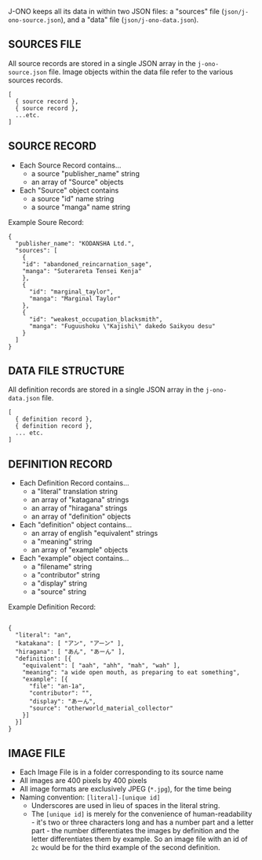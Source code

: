 J-ONO keeps all its data in within two JSON files: a "sources" file (`json/j-ono-source.json`), and a "data" file (`json/j-ono-data.json`).

## SOURCES FILE
All source records are stored in a single JSON array in the `j-ono-source.json` file.  Image objects within the data file refer to the various sources records.
```
[
  { source record },
  { source record },
  ...etc.
]
```

## SOURCE RECORD
* Each Source Record contains...
  * a source "publisher_name" string
  * an array of "Source" objects
* Each "Source" object contains
  * a source "id" name string
  * a source "manga" name string

Example Soure Record:
```
{
  "publisher_name": "KODANSHA Ltd.",
  "sources": [
    {
    "id": "abandoned_reincarnation_sage",
    "manga": "Suterareta Tensei Kenja"
    },
    {
      "id": "marginal_taylor",
      "manga": "Marginal Taylor"
    },
    {
      "id": "weakest_occupation_blacksmith",
      "manga": "Fuguushoku \"Kajishi\" dakedo Saikyou desu"
    }
  ]
}
```

## DATA FILE STRUCTURE
All definition records are stored in a single JSON array in the `j-ono-data.json` file.
```
[
  { definition record },
  { definition record },
  ... etc.
]
```

## DEFINITION RECORD
* Each Definition Record contains...
  * a "literal" translation string
  * an array of "katagana" strings
  * an array of "hiragana" strings
  * an array of "definition" objects
* Each "definition" object contains...
  * an array of english "equivalent" strings
  * a "meaning" string
  * an array of "example" objects
* Each "example" object contains...
  * a "filename" string
  * a "contributor" string
  * a "display" string
  * a "source" string

Example Definition Record:
```

{
  "literal": "an",
  "katakana": [ "アン", "アーン" ],
  "hiragana": [ "あん", "あーん" ],
  "definition": [{
    "equivalent": [ "aah", "ahh", "mah", "wah" ],
    "meaning": "a wide open mouth, as preparing to eat something",
    "example": [{
      "file": "an-1a",
      "contributor": "",
      "display": "あーん",
      "source": "otherworld_material_collector"
    }]
  }]
}

```

## IMAGE FILE
* Each Image File is in a folder corresponding to its source name
* All images are 400 pixels by 400 pixels
* All image formats are exclusively JPEG (`*.jpg`), for the time being
* Naming convention: `[literal]-[unique id]`
  * Underscores are used in lieu of spaces in the literal string.
  * The `[unique id]` is merely for the convenience of human-readability - it's two or three characters long and has a number part and a letter part - the number differentiates the images by definition and the letter differentiates them by example.  So an image file with an id of `2c` would be for the third example of the second definition.
